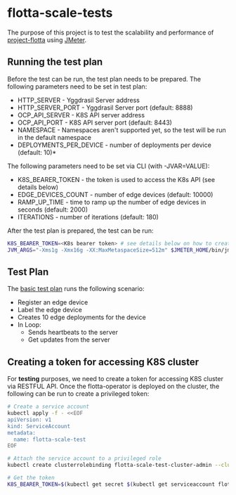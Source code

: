 # flotta-scale-tests
The purpose of this project is to test the scalability and performance of [project-flotta](https://github.com/project-flotta/flotta-operator) using [JMeter](https://jmeter.apache.org).

## Running the test plan
Before the test can be run, the test plan needs to be prepared.
The following parameters need to be set in test plan:
* HTTP_SERVER - Yggdrasil Server address
* HTTP_SERVER_PORT - Yggdrasil Server port (default: 8888)
* OCP_API_SERVER - K8S API server address
* OCP_API_PORT - K8S API server port (default: 8443)
* NAMESPACE - Namespaces aren't supported yet, so the test will be run in the default namespace
* DEPLOYMENTS_PER_DEVICE - number of deployments per device (default: 10)* 

The following parameters need to be set via CLI (with -JVAR=VALUE):
* K8S_BEARER_TOKEN - the token is used to access the K8s API (see details below)
* EDGE_DEVICES_COUNT - number of edge devices (default: 10000)
* RAMP_UP_TIME - time to ramp up the number of edge devices in seconds (default: 2000)
* ITERATIONS - number of iterations (default: 180)

After the test plan is prepared, the test can be run:
```bash
K8S_BEARER_TOKEN=<K8s bearer token> # see details below on how to create a privileged token
JVM_ARGS="-Xms1g -Xmx16g -XX:MaxMetaspaceSize=512m" $JMETER_HOME/bin/jmeter.sh -n -t ./test_plans/flotta_test_plan.jmx -l results.csv -e -JK8S_BEARER_TOKEN=$K8S_BEARER_TOKEN
```

## Test Plan
The [basic test plan](./test_plans/flotta_test_plan.jmx) runs the following scenario:
* Register an edge device
* Label the edge device
* Creates 10 edge deployments for the device
* In Loop:
  * Sends heartbeats to the server
  * Get updates from the server

## Creating a token for accessing K8S cluster
For **testing** purposes, we need to create a token for accessing K8S cluster via RESTFUL API.
Once the flotta-operator is deployed on the cluster, the following can be run to create a privileged token:
```bash
# Create a service account
kubectl apply -f - <<EOF
apiVersion: v1
kind: ServiceAccount
metadata:
  name: flotta-scale-test
EOF

# Attach the service account to a privileged role
kubectl create clusterrolebinding flotta-scale-test-cluster-admin --clusterrole=cluster-admin --serviceaccount=default:flotta-scale-test

# Get the token
K8S_BEARER_TOKEN=$(kubectl get secret $(kubectl get serviceaccount flotta-scale-test -o json | jq -r '.secrets[].name') -o yaml | grep " token:" | awk {'print $2'} |  base64 -d)
```
